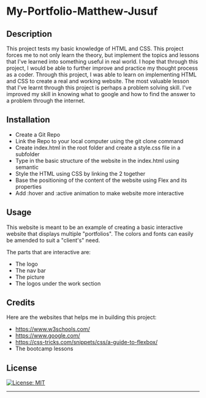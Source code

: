 # My-Portfolio-Matthew-Jusuf

## Description

This project tests my basic knowledge of HTML and CSS. This project forces me to not only learn the theory, but implement the topics and lessons that I've learned into something useful in real world. I hope that through this project, I would be able to further improve and practice my thought process as a coder. Through this project, I was able to learn on implementing HTML and CSS to create a real and working website. The most valuable lesson that I've learnt through this project is perhaps a problem solving skill. I've improved my skill in knowing what to google and how to find the answer to a problem through the internet.

## Installation

- Create a Git Repo
- Link the Repo to your local computer using the git clone command
- Create index.html in the root folder and create a style.css file in a subfolder
- Type in the basic structure of the website in the index.html using semantic
- Style the HTML using CSS by linking the 2 together
- Base the positioning of the content of the website using Flex and its properties
- Add :hover and :active animation to make website more interactive

## Usage

This website is meant to be an example of creating a basic interactive website that displays multiple "portfolios". The colors and fonts can easily be amended to suit a "client's" need.

The parts that are interactive are:
- The logo
- The nav bar
- The picture
- The logos under the work section

## Credits

Here are the websites that helps me in building this project:
- https://www.w3schools.com/
- https://www.google.com/
- https://css-tricks.com/snippets/css/a-guide-to-flexbox/
- The bootcamp lessons

## License

[![License: MIT](https://img.shields.io/badge/License-MIT-yellow.svg)](https://github.com/mecuboi/my-profile-website/blob/main/LICENSE)


---
